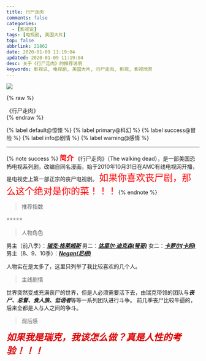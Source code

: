 ```yaml
---
title: 行尸走肉
comments: false
categories:
  - [影视说]
tags: [电视剧, 美国大片]
top: false
abbrlink: 21862
date: 2020-01-09 11:19:04
updated: 2020-01-09 11:19:04
desc: 关于《行尸走肉》的推荐说明
keywords: 影视说, 电视剧, 美国大片, 行尸走肉, 影视, 影视欣赏
---
```


![](/images/article_xingshizourou.jpeg)

{% raw %}
<div class="post_cus_note">《行尸走肉》</div>
{% endraw %}

{% label default@惊悚 %} {% label primary@科幻 %} {% label success@冒险 %} {% label info@剧情 %} {% label warning@感情 %}
<!-- more -->
<hr />

{% note success %}
<font size="4" color="red">**简介**</font>
《行尸走肉》（The walking dead），是一部美国恐怖电视系列剧，改编自同名漫画，始于2010年10月31日在AMC有线电视网开播，是电视史上第一部正宗的丧尸电视剧。
<font color="red" size="5">如果你喜欢丧尸剧，那么这个绝对是你的菜！！！</font>
{% endnote %}

> 推荐指数

    ⭐️⭐️⭐️⭐️⭐️

> 人物角色

男主（前八季）：[***瑞克·格莱姆斯***](https://baike.baidu.com/item/%E7%91%9E%E5%85%8B%C2%B7%E6%A0%BC%E8%8E%B1%E5%A7%86%E6%96%AF)
男二：[***达里尔·迪克森(弩哥)***](https://baike.baidu.com/item/%E8%BE%BE%E9%87%8C%E5%B0%94%C2%B7%E8%BF%AA%E5%85%8B%E6%A3%AE/22218077?fromtitle=%E8%BE%BE%E9%87%8C%E5%B0%94&fromid=16985070)
女二：[***卡萝尔(卡妈)***](https://baike.baidu.com/item/%E6%A2%85%E4%B8%BD%E8%8E%8E%C2%B7%E9%BA%A6%E5%85%8B%E5%B8%83%E8%8E%B1%E5%BE%B7/16413532?fromtitle=%E6%A2%85%E4%B8%BD%E8%8E%8E%C2%B7%E8%8B%8F%E5%A7%97%E5%A6%AE%C2%B7%E9%BA%A6%E5%85%8B%E5%B8%83%E8%8E%B1%E5%BE%B7&fromid=16282064)
男主（8、9、10季）：[***Negan(尼根)***](https://baike.baidu.com/item/%E6%9D%B0%E5%BC%97%E9%87%8C%C2%B7%E8%BF%AA%E6%81%A9%C2%B7%E6%91%A9%E6%A0%B9)

人物实在是太多了，这里只列举了我比较喜欢的几个人。

> 主线剧情

世界突然变成充满丧尸的世界，但是人必须需要活下去，由瑞克带领的团队与***丧尸、总督、食人族、低语者***等等一系列团队进行斗争。
前几季丧尸比较牛逼的，后来全都是人与人之间的争斗。

> 观后感

***<font color="#dd0000" size="5">如果我是瑞克，我该怎么做？真是人性的考验！！！</font>***
